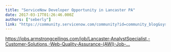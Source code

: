 ```yaml
---
title: "ServiceNow Developer Opportunity in Lancaster PA"
date: 2017-03-17T01:26:46.000Z
authors: ["seberly"]
link: "https://community.servicenow.com/community?id=community_blog&sys_id=5f1ea26ddbd0dbc01dcaf3231f961908"
---
```

<p><a href="https://jobs.armstrongceilings.com/job/Lancaster-AnalystSpecialist,-Customer-Solutions,-Web-Quality-Assurance-(AWI)-Job-PA-17603/392345500/" title="https://jobs.armstrongceilings.com/job/Lancaster-AnalystSpecialist,-Customer-Solutions,-Web-Quality-Assurance-(AWI)-Job-PA-17603/392345500/">https://jobs.armstrongceilings.com/job/Lancaster-AnalystSpecialist,-Customer-Solutions,-Web-Quality-Assurance-(AWI)-Job-…</a> </p>